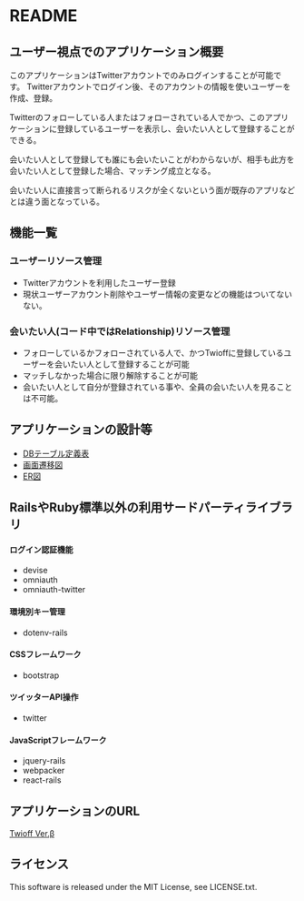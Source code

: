 # README

## ユーザー視点でのアプリケーション概要
このアプリケーションはTwitterアカウントでのみログインすることが可能です。
Twitterアカウントでログイン後、そのアカウントの情報を使いユーザーを作成、登録。

Twitterのフォローしている人またはフォローされている人でかつ、このアプリケーションに登録しているユーザーを表示し、会いたい人として登録することができる。

会いたい人として登録しても誰にも会いたいことがわからないが、相手も此方を会いたい人として登録した場合、マッチング成立となる。

会いたい人に直接言って断られるリスクが全くないという面が既存のアプリなどとは違う面となっている。

## 機能一覧
### ユーザーリソース管理
- Twitterアカウントを利用したユーザー登録
- 現状ユーザーアカウント削除やユーザー情報の変更などの機能はついてないない。

### 会いたい人(コード中ではRelationship)リソース管理
- フォローしているかフォローされている人で、かつTwioffに登録しているユーザーを会いたい人として登録することが可能
- マッチしなかった場合に限り解除することが可能
- 会いたい人として自分が登録されている事や、全員の会いたい人を見ることは不可能。

## アプリケーションの設計等

- [DBテーブル定義表](https://docs.google.com/spreadsheets/d/1SnqBLW3j6g42VCw2Wj8Xrs46TG7scQD0lQGD0vpYV9E/edit?usp=sharing)
- [画面遷移図](https://github.com/shin30914/twioff/blob/master/%E7%94%BB%E9%9D%A2%E9%81%B7%E7%A7%BB%E5%9B%B3.png)
- [ER図](https://drive.google.com/file/d/1KeMqB7tj0YLoHBJaZsQ48l74G1l_kRVT/view?usp=sharing)

## RailsやRuby標準以外の利用サードパーティライブラリ
#### ログイン認証機能
- devise
- omniauth
- omniauth-twitter
#### 環境別キー管理
- dotenv-rails
#### CSSフレームワーク
- bootstrap
#### ツイッターAPI操作
- twitter
#### JavaScriptフレームワーク
- jquery-rails
- webpacker
- react-rails


## アプリケーションのURL
[Twioff Ver.β](https://www.twioff.tokyo)

## ライセンス
This software is released under the MIT License, see LICENSE.txt.
